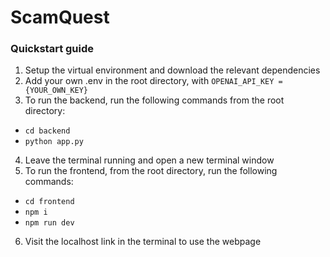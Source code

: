 # ScamQuest

### Quickstart guide
1. Setup the virtual environment and download the relevant dependencies
2. Add your own .env in the root directory, with `OPENAI_API_KEY = {YOUR_OWN_KEY}`
3. To run the backend, run the following commands from the root directory:
- `cd backend`
- `python app.py`
4. Leave the terminal running and open a new terminal window
5. To run the frontend, from the root directory, run the following commands:
- `cd frontend`
- `npm i`
- `npm run dev`
6. Visit the localhost link in the terminal to use the webpage